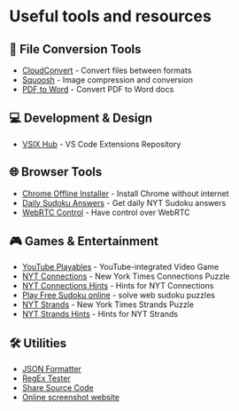 # Useful tools and resources

## 🔄 File Conversion Tools
- [CloudConvert](https://cloudconvert.com) - Convert files between formats
- [Squoosh](https://squoosh.app) - Image compression and conversion
- [PDF to Word](https://www.camscanner.com/pdftoword) - Convert PDF to Word docs

## 💻 Development & Design
- [VSIX Hub](https://www.vsixhub.com) - VS Code Extensions Repository

## 🌐 Browser Tools
- [Chrome Offline Installer](https://www.google.com/intl/en/chrome/?standalone=1) - Install Chrome without internet
- [Daily Sudoku Answers](https://chromewebstore.google.com/detail/daily-sudoku-answers/ddokkpbndkepjfacembbgglfbkinhmpf) - Get daily NYT Sudoku answers
- [WebRTC Control](https://chromewebstore.google.com/detail/webrtc-control/fjkmabmdepjfammlpliljpnbhleegehm) - Have control over WebRTC

## 🎮 Games & Entertainment
- [YouTube Playables](https://www.youtube.com/playables) - YouTube-integrated Video Game
- [NYT Connections](https://www.nytimes.com/games/connections) - New York Times Connections Puzzle
- [NYT Connections Hints](https://nytgamehint.com/connections) - Hints for NYT Connections
- [Play Free Sudoku online](https://sudoku.com) - solve web sudoku puzzles
- [NYT Strands](https://www.nytimes.com/games/strands) - New York Times Strands Puzzle
- [NYT Strands Hints](https://nytgamehint.com/strands) - Hints for NYT Strands

## 🛠️ Utilities
- [JSON Formatter](https://jsonformatter.org)
- [RegEx Tester](https://regex101.com)
- [Share Source Code](https://carbon.now.sh/)
- [Online screenshot website](https://pikwy.com)
